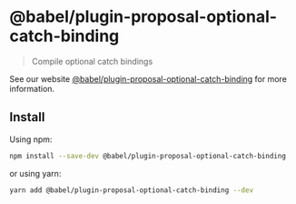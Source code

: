 # @babel/plugin-proposal-optional-catch-binding

> Compile optional catch bindings

See our website [@babel/plugin-proposal-optional-catch-binding](https://babeljs.io/docs/en/next/babel-plugin-proposal-optional-catch-binding.html) for more information.

## Install

Using npm:

```bash
npm install --save-dev @babel/plugin-proposal-optional-catch-binding
```

or using yarn:

```bash
yarn add @babel/plugin-proposal-optional-catch-binding --dev
```

